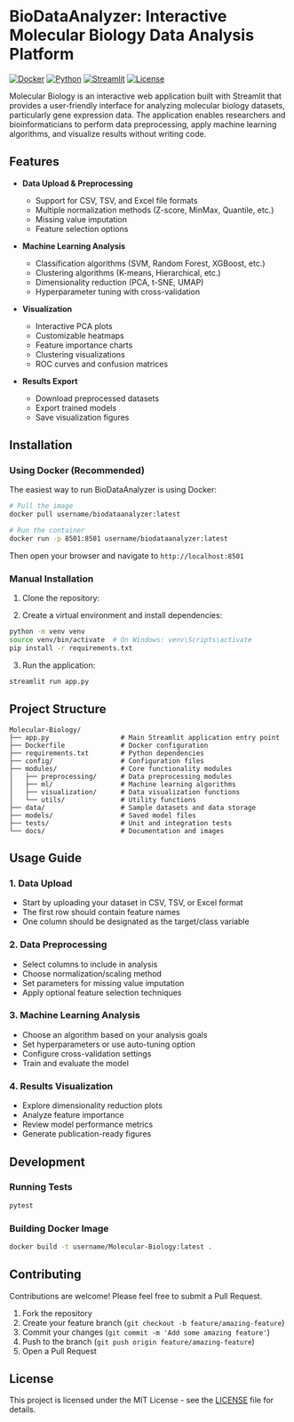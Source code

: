 # BioDataAnalyzer: Interactive Molecular Biology Data Analysis Platform

[![Docker](https://img.shields.io/badge/Docker-Available-blue)](https://www.docker.com/)
[![Python](https://img.shields.io/badge/Python-3.8%2B-blue)](https://www.python.org/)
[![Streamlit](https://img.shields.io/badge/Streamlit-1.15.0-red)](https://streamlit.io/)
[![License](https://img.shields.io/badge/License-MIT-green.svg)](LICENSE)

Molecular Biology is an interactive web application built with Streamlit that provides a user-friendly interface for analyzing molecular biology datasets, particularly gene expression data. The application enables researchers and bioinformaticians to perform data preprocessing, apply machine learning algorithms, and visualize results without writing code.


## Features

- **Data Upload & Preprocessing**
  - Support for CSV, TSV, and Excel file formats
  - Multiple normalization methods (Z-score, MinMax, Quantile, etc.)
  - Missing value imputation
  - Feature selection options
  
- **Machine Learning Analysis**
  - Classification algorithms (SVM, Random Forest, XGBoost, etc.)
  - Clustering algorithms (K-means, Hierarchical, etc.)
  - Dimensionality reduction (PCA, t-SNE, UMAP)
  - Hyperparameter tuning with cross-validation
  
- **Visualization**
  - Interactive PCA plots
  - Customizable heatmaps
  - Feature importance charts
  - Clustering visualizations
  - ROC curves and confusion matrices

- **Results Export**
  - Download preprocessed datasets
  - Export trained models
  - Save visualization figures

## Installation

### Using Docker (Recommended)

The easiest way to run BioDataAnalyzer is using Docker:

```bash
# Pull the image
docker pull username/biodataanalyzer:latest

# Run the container
docker run -p 8501:8501 username/biodataanalyzer:latest
```

Then open your browser and navigate to `http://localhost:8501`

### Manual Installation

1. Clone the repository:


2. Create a virtual environment and install dependencies:
```bash
python -m venv venv
source venv/bin/activate  # On Windows: venv\Scripts\activate
pip install -r requirements.txt
```

3. Run the application:
```bash
streamlit run app.py
```

## Project Structure

```
Molecular-Biology/
├── app.py                  # Main Streamlit application entry point
├── Dockerfile              # Docker configuration
├── requirements.txt        # Python dependencies
├── config/                 # Configuration files
├── modules/                # Core functionality modules
│   ├── preprocessing/      # Data preprocessing modules
│   ├── ml/                 # Machine learning algorithms
│   ├── visualization/      # Data visualization functions
│   └── utils/              # Utility functions
├── data/                   # Sample datasets and data storage
├── models/                 # Saved model files
├── tests/                  # Unit and integration tests
└── docs/                   # Documentation and images
```

## Usage Guide

### 1. Data Upload
- Start by uploading your dataset in CSV, TSV, or Excel format
- The first row should contain feature names
- One column should be designated as the target/class variable

### 2. Data Preprocessing
- Select columns to include in analysis
- Choose normalization/scaling method
- Set parameters for missing value imputation
- Apply optional feature selection techniques

### 3. Machine Learning Analysis
- Choose an algorithm based on your analysis goals
- Set hyperparameters or use auto-tuning option
- Configure cross-validation settings
- Train and evaluate the model

### 4. Results Visualization
- Explore dimensionality reduction plots
- Analyze feature importance
- Review model performance metrics
- Generate publication-ready figures

## Development

### Running Tests
```bash
pytest
```

### Building Docker Image
```bash
docker build -t username/Molecular-Biology:latest .
```


## Contributing

Contributions are welcome! Please feel free to submit a Pull Request.

1. Fork the repository
2. Create your feature branch (`git checkout -b feature/amazing-feature`)
3. Commit your changes (`git commit -m 'Add some amazing feature'`)
4. Push to the branch (`git push origin feature/amazing-feature`)
5. Open a Pull Request

## License

This project is licensed under the MIT License - see the [LICENSE](LICENSE) file for details.
